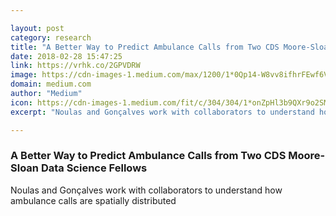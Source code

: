 ```yaml
---

layout: post
category: research
title: "A Better Way to Predict Ambulance Calls from Two CDS Moore-Sloan Data Science Fellows"
date: 2018-02-28 15:47:25
link: https://vrhk.co/2GPVDRW
image: https://cdn-images-1.medium.com/max/1200/1*0Qp14-W8vv8ifhrFEwf6VQ.jpeg
domain: medium.com
author: "Medium"
icon: https://cdn-images-1.medium.com/fit/c/304/304/1*onZpHl3b9QXr9o2SM6jgIw.jpeg
excerpt: "Noulas and Gonçalves work with collaborators to understand how ambulance calls are spatially distributed"

---
```


### A Better Way to Predict Ambulance Calls from Two CDS Moore-Sloan Data Science Fellows

Noulas and Gonçalves work with collaborators to understand how ambulance calls are spatially distributed